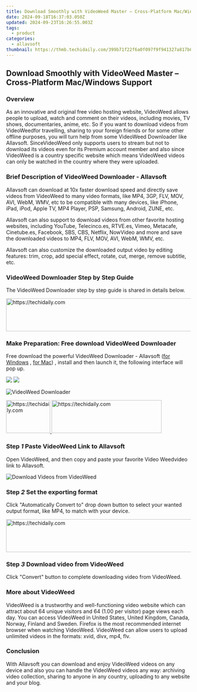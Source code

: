 ```yaml
---
title: Download Smoothly with VideoWeed Master – Cross-Platform Mac/Windows Support
date: 2024-09-18T16:37:03.050Z
updated: 2024-09-23T16:26:55.003Z
tags:
  - product
categories:
  - allavsoft
thumbnail: https://thmb.techidaily.com/399b71f22f6a0f097f9f941327a817b697b933fa54dbaf37480f689ec0e73886.jpg
---
```


## Download Smoothly with VideoWeed Master – Cross-Platform Mac/Windows Support

### Overview

As an innovative and original free video hosting website, VideoWeed allows people to upload, watch and comment on their videos, including movies, TV shows, documentaries, anime, etc. So if you want to download videos from VideoWeedfor travelling, sharing to your foreign friends or for some other offline purposes, you will turn help from some VideoWeed Downloader like Allavsoft. SinceVideoWeed only supports users to stream but not to download its videos even for its Premium account member and also since VideoWeed is a country specific website which means VideoWeed videos can only be watched in the country where they were uploaded.

### Brief Description of VideoWeed Downloader - Allavsoft

Allavsoft can download at 10x faster download speed and directly save videos from VideoWeed to many video formats, like MP4, 3GP, FLV, MOV, AVI, WebM, WMV, etc to be compatible with many devices, like iPhone, iPad, iPod, Apple TV, MP4 Player, PSP, Samsung, Android, ZUNE, etc.

Allavsoft can also support to download videos from other favorite hosting websites, including YouTube, Telecinco.es, RTVE.es, Vimeo, Metacafe, Cinetube.es, Facebook, SBS, CBS, Netflix, NowVideo and more and save the downloaded videos to MP4, FLV, MOV, AVI, WebM, WMV, etc.

Allavsoft can also customize the downloaded output video by editing features: trim, crop, add special effect, rotate, cut, merge, remove subtitle, etc.

### VideoWeed Downloader Step by Step Guide

The VideoWeed Downloader step by step guide is shared in details below.

<!-- affiliate ads begin -->
<a href="https://aligracehair.sjv.io/c/5597632/1938682/19272" target="_top" id="1938682">
  <img src="//a.impactradius-go.com/display-ad/19272-1938682" border="0" alt="https://techidaily.com" width="728" height="90"/>
</a>
<img height="0" width="0" src="https://aligracehair.sjv.io/i/5597632/1938682/19272" style="position:absolute;visibility:hidden;" border="0" />
<!-- affiliate ads end -->

### Make Preparation: Free download VideoWeed Downloader

Free download the powerful VideoWeed Downloader - Allavsoft ([for Windows](https://tools.techidaily.com/allavsoft/products/) , [for Mac](https://tools.techidaily.com/allavsoft/products/)) , install and then launch it, the following interface will pop up.

[![](https://www.allavsoft.com/how-to/../images/how-to/free-download-win.jpg)](https://tools.techidaily.com/allavsoft/products/) [![](https://www.allavsoft.com/how-to/../images/how-to/free-download-mac.jpg)](https://tools.techidaily.com/allavsoft/products/)

![VideoWeed Downloader](https://www.allavsoft.com/how-to/../images/allavsoft/screen-shot-600.jpg)

<!-- affiliate ads begin -->
<a href="https://bluettide.pxf.io/c/5597632/2141684/17092" target="_top" id="2141684">
  <img src="//a.impactradius-go.com/display-ad/17092-2141684" border="0" alt="https://techidaily.com" width="120" height="90"/>
</a>
<img height="0" width="0" src="https://bluettide.pxf.io/i/5597632/2141684/17092" style="position:absolute;visibility:hidden;" border="0" />
<!-- affiliate ads end -->

<!-- affiliate ads begin -->
<a href="https://aligracehair.sjv.io/c/5597632/1938745/19272" target="_top" id="1938745">
  <img src="//a.impactradius-go.com/display-ad/19272-1938745" border="0" alt="https://techidaily.com" width="300" height="90"/>
</a>
<img height="0" width="0" src="https://aligracehair.sjv.io/i/5597632/1938745/19272" style="position:absolute;visibility:hidden;" border="0" />
<!-- affiliate ads end -->

### Step _1_ Paste VideoWeed Link to Allavsoft

Open VideoWeed, and then copy and paste your favorite Video Weedvideo link to Allavsoft.

![Download Videos from VideoWeed](https://www.allavsoft.com/how-to/../images/how-to/videoweed-downloader/download-videos-from-videoweed.jpg)

### Step _2_ Set the exporting format

Click "Automatically Convert to" drop down button to select your wanted output format, like MP4, to match with your device.

<!-- affiliate ads begin -->
<a href="https://aligracehair.sjv.io/c/5597632/2135361/19272" target="_top" id="2135361">
  <img src="//a.impactradius-go.com/display-ad/19272-2135361" border="0" alt="https://techidaily.com" width="728" height="90"/>
</a>
<img height="0" width="0" src="https://aligracehair.sjv.io/i/5597632/2135361/19272" style="position:absolute;visibility:hidden;" border="0" />
<!-- affiliate ads end -->

### Step _3_ Download video from VideoWeed

Click "Convert" button to complete downloading video from VideoWeed.

### More about VideoWeed

VideoWeed is a trustworthy and well-functioning video website which can attract about 64 unique visitors and 64 (1.00 per visitor) page views each day. You can access VideoWeed in United States, United Kingdom, Canada, Norway, Finland and Sweden. Firefox is the most recommended internet browser when watching VideoWeed. VideoWeed can allow users to upload unlimited videos in the formats: xvid, divx, mp4, flv.

### Conclusion

With Allavsoft you can download and enjoy VideoWeed videos on any device and also you can handle the VideoWeed videos any way: archiving video collection, sharing to anyone in any country, uploading to any website and your blog.

<ins class="adsbygoogle"
     style="display:block"
     data-ad-format="autorelaxed"
     data-ad-client="ca-pub-7571918770474297"
     data-ad-slot="1223367746"></ins>

<ins class="adsbygoogle"
     style="display:block"
     data-ad-client="ca-pub-7571918770474297"
     data-ad-slot="8358498916"
     data-ad-format="auto"
     data-full-width-responsive="true"></ins>



